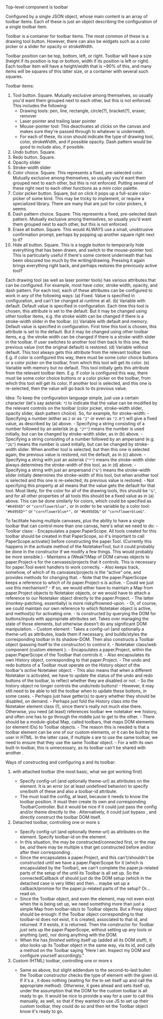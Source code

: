 Top-level component is toolbar

Configured by a single JSON object, whose main content is an array of toolbar items. Each of these is just an object describing the configuration of a single toolbar item. 

Toolbar is a container for toolbar items. The most common of these is a drawing tool button. However, there can also be widgets such as a color picker or a slider for opacity or strokeWidth. 

Toolbar position can be top, bottom, left, or right. Toolbar will have a size (height if its position is top or bottom, width if its position is left or right). Each toolbar item will have a height/width that is ~90% of this, and many items will be squares of this latter size, or a container with several such squares. 

Toolbar items: 
1. Tool button. Square. Mutually exclusive among themselves, so usually you'd want them grouped next to each other, but this is not enforced. This includes the following: 
    - Drawing tools: pen, line, rectangle, circle(?), bracket(?), eraser, remover
    - Laser pointer and trailing laser pointer
    - Mouse-pointer tool: This deactivates all clicks on the canvas and makes sure they're passed through to whatever is underneath. 
    - For each of these, its icon should indicate the type of drawing tool, color, strokeWidth, and if possible opacity. Dash pattern would be good to include also, if possible. 
3. Undo button. Square. 
4. Redo button. Square. 
5. Opacity slider
6. Stroke-width slider
7. Color choice. Square. This represents a fixed, pre-selected color. Mutually exclusive among themselves, so usually you'd want them grouped next to each other, but this is not enforced. Putting several of these right next to each other functions as a mini color palette. 
8. Color picker button. Square, but on click it pops up a full-scale color-picker of some kind. This may be tricky to implement, or require a specialized library. There are many that are just for color pickers, it seems. 
9. Dash pattern choice. Square. This represents a fixed, pre-selected dash pattern. Mutually exclusive among themselves, so usually you'd want them grouped next to each other, but this is not enforced. 
10. Erase all button. Square. This would ALWAYS use a small, unobtrusive confirmation prompt, perhaps by popping up another square right next to it? 
11. Hide all button. Square. This is a toggle button to temporarily hide everything that has been drawn, and switch to the mouse-pointer tool. This is particularly useful if there's some content underneath that has been obscured too much by the writing/drawing. Pressing it again brings everything right back, and perhaps restores the previously active tool? 

Each drawing tool (as well as laser pointer tools) has various attributes that can be configured. For example, most have color, stroke width, opacity, and dash pattern. For each tool, each of these attributes can be configured to work in any of the following ways: 
    (a) Fixed. Value is specified in configuration, and can't be changed at runtime at all. 
    (b) Variable with default. Default value is specified in configuration. Each time this tool is chosen, this attribute is set to the default. But it may be changed using other toolbar items, e.g. the stroke width can be changed if there is a stroke-width slider in the toolbar. 
    (c) Variable with default and memory. Default value is specified in configuration. First time this tool is chosen, this attribute is set to the default. But it may be changed using other toolbar items, e.g. the stroke width can be changed if there is a stroke-width slider in the toolbar. If user switches to another tool then back to this one, the previous value (not the original default) is restored. 
    (d) Variable without default. This tool always gets this attribute from the relevant toolbar item. E.g. if color is configured this way, there must be some color choice buttons or a color picker on the toolbar, from which this tool will get its color. 
    (e) Variable with memory but no default. This tool initially gets this attribute from the relevant toolbar item. E.g. if color is configured this way, there must be some color choice buttons or a color picker on the toolbar, from which this tool will get its color. If another tool is selected, and this one is re-selected, then the value will go back to its previous value. 

Idea: To keep the configuration language simple, just use a certain character (let's say asterisk: `*`) to indicate that the value can be modified by the relevant controls on the toolbar (color picker, stroke-width slider, opacity slider, dash pattern choice). So, for example, for stroke-width: 
    - Specifying a number (either as `2` or as `"2"` or even as `"2.0"`) will give a fixed value, as described by (a) above. 
    - Specifying a string consisting of a number followed by an asterisk (e.g. `"2*"`) means the number is used initially, but can be changed by stroke-width slider, as in (b) above. 
    - Specifying a string consisting of a number followed by an ampersand (e.g. `"2&"`) means the number is used initially, but can be changed by stroke-width slider. When another tool is selected, but then this one is selected again, the previous value is restored, not the default, as in (c) above. 
    - Specifying a string with just an asterisk (`"*"`) means the stroke-width slider always determines the stroke-width of this tool, as in (d) above. 
    - Specifying a string with just an ampersand (`"&"`) means the stroke-width slider initially determines the stroke-width of this tool, but when another tool is selected and this one is re-selected, its previous value is restored. 
    - Not specifying this property at all means that the value gets the default for that tool. Most likely, for the color for all of the drawing tools, this should be `"&"`, and for all other properties of all tools this should be a fixed value as in (a) above. 
This can be done similarly for colors, which could be specified as `"#6495ED"` or `"cornflowerblue",` or in order to be variable by a color tool: `"#6495ED*"` or `"cornflowerblue*",` or `"#6495ED&"` or `"cornflowerblue&"`. 

To facilitate having multiple canvases, plus the ability to have a single toolbar that can control more than one canvas, here's what we need to do: 
    - Toolbar class: 
        - Encapsulates a paper.PaperScope. All tools created for this toolbar should be created in that PaperScope, so it's important to call PaperScope.activate() before constructing the paper.Tool. (Currently this happens in the activate method of the NotetakerTool, but it could probably be done in the constructor if we modify a few things. This would probably be more sensible.) 
        - Maintains a (Weak?)Map of DOM canvas objects to paper.Project-s for the canvases/projects that it controls. This is necessary for paper.Tool event handlers to work correctly. 
        - Also keeps track, somehow, of which of its canvases/projects is the “active” one, and provides methods for changing that. 
            - Note that the paper.PaperScope keeps a reference to which of *its* paper.Project-s is active. 
            - Could we just use this mechanism? 
            - If so, we would either have to maintain a Map from paper.Project objects to Notetaker objects, or we would have to attach a reference to our Notetaker object directly to the paper.Project. 
            - The latter (monkey-patching, essentially) is more risky/frowned-upon. 
            - Or, of course, we could maintain our own reference to which Notetaker object is active, and method(s) for activating one. 
        - Is constructed by querying the DOM for buttons/inputs with appropriate attributes set. Takes over managing the state of those elements, but otherwise doesn't do any significant DOM manipulation. 
    - Custom element <notetaker-toolbar>: Takes a config-url (and optionally a theme-url) as attributes, loads them if necessary, and builds/styles the corresponding toolbar in its shadow-DOM. Then also constructs a Toolbar object (passing itself to the constructor) to control it. 
    - Notetaker class/web component (custom element <note-taker>): 
        - Encapsulates a paper.Project, within the paper.PaperScope of the Toolbar that controls it. 
        - Also encapsulates its own History object, corresponding to that paper.Project. 
            - The undo and redo buttons of a Toolbar must operate on the History object of the toolbar's *active* Notetaker object. 
            - This also means that when a different Notetaker is activated, we have to update the status of the undo and redo buttons of the toolbar, to reflect whether they are disabled or not. 
            - So the history object no longer controls the undo/redo buttons! 
            - However, it may still need to be able to tell the toolbar when to update these buttons, in some cases. 
            - Perhaps just have getter(s) to query whether they should be disabled, on demand. 
            - Perhaps just fold the History class into the Notetaker element class (!), since there's really not much else there. Otherwise, you need (at least) references toolbar <==> notetaker <==> history, and often one has to go through the middle just to get to the other. 
    - There should be a module-global Map, called toolbars, that maps DOM elements (or element IDs) to Toolbar objects. 
        - The reason this is needed is that a toolbar element can be one of our <notetaker-toolbar> custom elements, *or* it can be built by the user in HTML. In the latter case, if multiple <note-taker>s are to use the same toolbar, we need to ensure that they use the same Toolbar object. 
        - For a <note-taker> with its own built-in toolbar, this is unnecessary, as its toolbar can't be shared with another <note-taker>. 

Ways of constructing and configuring a <note-taker> and its toolbar: 
1. <note-taker> with attached toolbar (the most basic, what we got working first)
    - Specify config-url (and optionally theme-url) as attributes on the <note-taker> element. It is an error (or at least undefined behavior) to specify one/both of these and also a toolbar-id attribute. 
    - The <note-taker> must load the config, at least, because it needs to know the toolbar position. It must then create its own <notetaker-toolbar> and corresponding ToolbarController. But it would be nice if it could just pass the config and/or theme directly to the <notetaker-toolbar>. Alternatively, it could just bypass <notetaker-toolbar>, and directly construct the toolbar DOM itself. 
2. Detached toolbar, controlling one or more <note-taker>s
    - Specify config-url (and optionally theme-url) as attributes on the <notetaker-toolbar> element. Specify toolbar-id on the <note-taker> element. 
    - In this situation, the <note-taker> may be constructed/connected first, or the <notetaker-toolbar> may be, *and* there may be multiple <note-taker>s that get constructed before and/or after their corresponding <notetaker-toolbar>. 
    - Since the <note-taker> encapsulates a paper.Project, and this can't/shouldn't be constructed until we have a paper.PaperScope for it (which is encapsulated by the Toolbar), we can't complete the paper.js-related parts of the setup of the <note-taker> until its Toolbar is all set up. So the connectedCallback of <note-taker> should just do the DOM setup (which in the detached case is very little) and then... maybe set up a callback/promise for the paper.js-related parts of the setup? Or... read on. 
    - Since the Toolbar object, and even the <notetaker-toolbar> element, may not even exist when the <note-taker> is being set up, we need something more than just a simple Map from toolbar-ids/<notetaker-toolbar>s to Toolbar objects. But a Proxy object should be enough: if the Toolbar object corresponding to that toolbar-id does not exist, it is created, associated to that id, and returned. If it exists, it is returned. Then the constructor for Toolbar *just* sets up the paper.PaperScope, without setting up any tools or anything (yet), nor doing anything with the DOM. 
    - When the <notetaker-toolbar> has *finished* setting itself up (added all its DOM stuff), it *also* looks up its Toolbar object in the same way, via its id, and calls a method on the Toolbar saying “Here I am. Inspect my DOM and configure yourself accordingly.” 
3. Custom (HTML) toolbar, controlling one or more <note-taker>s
    - Same as above, but slight addendum to the second-to-last bullet: the Toolbar constructor checks the type of element with the given id. If it's a <notetaker-toolbar>, it does nothing (waiting for the <notetaker-toolbar> to set itself up and call the appropriate method). *Otherwise*, it goes ahead and sets itself up, under the assumption that the DOM for the custom toolbar is all ready to go. It would be nice to provide a way for a user to call this manually, as well, so that if they wanted to use JS to set up their custom toolbar, they could do so and then let the Toolbar object know it's ready to go. 

